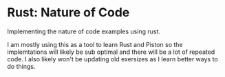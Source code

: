 # Rust: Nature of Code
Implementing the nature of code examples using rust.

I am mostly using this as a tool to learn Rust and Piston so the implemtations will likely be sub optimal and there will be a lot of repeated code. I also likely won't be updating old exersizes as I learn better ways to do things.

